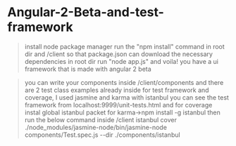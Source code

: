 # Angular-2-Beta-and-test-framework

>install node package manager
>run the "npm install" command in root dir and /client so that package.json can download the necessary dependencies
>in root dir run "node app.js" and voila! you have a ui framework that is made with angular 2 beta

>you can write your components inside /client/components and there are 2 test class examples already inside
>for test framework and coverage, I used jasmine and karma with istanbul 
>you can see the test framework from localhost:9999/unit-tests.html
>and for coverage instal global istanbul packet for karma->npm install -g istanbul
>then run the below command inside /client
>istanbul cover ./node_modules/jasmine-node/bin/jasmine-node components/Test.spec.js --dir ./components/istanbul
